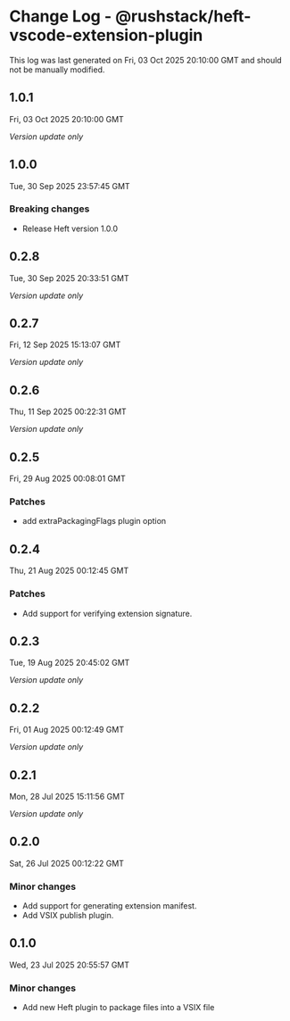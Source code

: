 # Change Log - @rushstack/heft-vscode-extension-plugin

This log was last generated on Fri, 03 Oct 2025 20:10:00 GMT and should not be manually modified.

## 1.0.1
Fri, 03 Oct 2025 20:10:00 GMT

_Version update only_

## 1.0.0
Tue, 30 Sep 2025 23:57:45 GMT

### Breaking changes

- Release Heft version 1.0.0

## 0.2.8
Tue, 30 Sep 2025 20:33:51 GMT

_Version update only_

## 0.2.7
Fri, 12 Sep 2025 15:13:07 GMT

_Version update only_

## 0.2.6
Thu, 11 Sep 2025 00:22:31 GMT

_Version update only_

## 0.2.5
Fri, 29 Aug 2025 00:08:01 GMT

### Patches

- add extraPackagingFlags plugin option

## 0.2.4
Thu, 21 Aug 2025 00:12:45 GMT

### Patches

- Add support for verifying extension signature.

## 0.2.3
Tue, 19 Aug 2025 20:45:02 GMT

_Version update only_

## 0.2.2
Fri, 01 Aug 2025 00:12:49 GMT

_Version update only_

## 0.2.1
Mon, 28 Jul 2025 15:11:56 GMT

_Version update only_

## 0.2.0
Sat, 26 Jul 2025 00:12:22 GMT

### Minor changes

- Add support for generating extension manifest.
- Add VSIX publish plugin.

## 0.1.0
Wed, 23 Jul 2025 20:55:57 GMT

### Minor changes

- Add new Heft plugin to package files into a VSIX file

